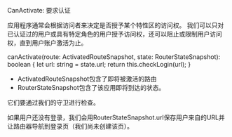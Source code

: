 CanActivate: 要求认证

应用程序通常会根据访问者来决定是否授予某个特性区的访问权。 我们可以只对已认证过的用户或具有特定角色的用户授予访问权，还可以阻止或限制用户访问权，直到用户账户激活为止。




canActivate(route: ActivatedRouteSnapshot, state: RouterStateSnapshot): boolean {
    let url: string = state.url;
    return this.checkLogin(url);
  }
  
- ActivatedRouteSnapshot包含了即将被激活的路由
- RouterStateSnapshot包含了该应用即将到达的状态。 

它们要通过我们的守卫进行检查。

如果用户还没有登录，我们会用RouterStateSnapshot.url保存用户来自的URL并让路由器导航到登录页（我们尚未创建该页）。